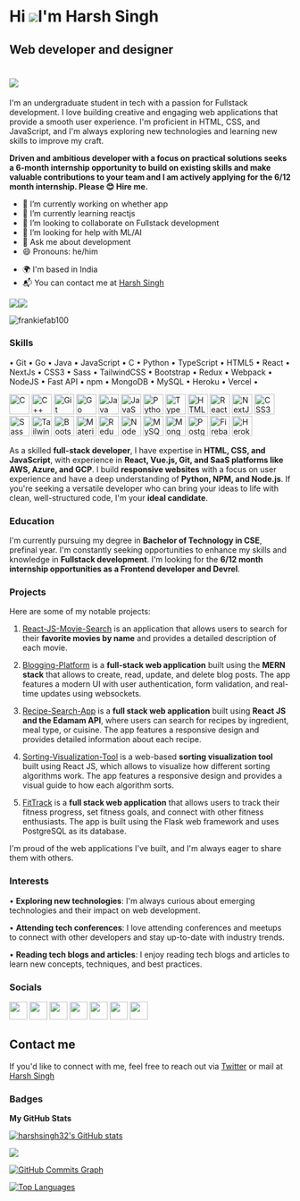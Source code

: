 Hi ![](https://user-images.githubusercontent.com/18350557/176309783-0785949b-9127-417c-8b55-ab5a4333674e.gif)I'm Harsh Singh
===================================================================================================================================
Web developer and designer
--------------------------
<h1 aline=center>
 <a href="https://git.io/typing-svg">
  <img src="https://readme-typing-svg.herokuapp.com?color=58A9E9&lines=console.log(%22Hello+there!+%F0%9F%91%8B%F0%9F%8F%BB%22);console.log(%22I'm+Harsh_Singh!%22);console.log(%22Welcome+to+my+profile!%22)" />
 </a>
</h1>
I'm an undergraduate student in tech with a passion for Fullstack development. I love building creative and engaging web applications that provide a smooth user experience. I'm proficient in HTML, CSS, and JavaScript, and I'm always exploring new technologies and learning new skills to improve my craft.

**Driven and ambitious developer with a focus on practical solutions seeks a 6-month internship opportunity to build on existing skills and make valuable contributions to your team and I am actively applying for the 6/12 month internship. Please 😊 Hire me.**

- 🔭 I’m currently working on whether app
- 🌱 I’m currently learning reactjs
- 👯 I’m looking to collaborate on Fullstack development 
- 🤔 I’m looking for help with ML/AI
- 💬 Ask me about development 
- 😄 Pronouns: he/him
* 🌍 I'm based in India
* 📬 You can contact me at [Harsh Singh](mailto:hasew7890@gmail.com?subject=[GitHub]%20Source%20Han%20Sans)

<a href="https://www.github.com/harshsingh32" target="_blank" rel="noreferrer"><img
src="https://img.shields.io/github/followers/harshsingh32?logo=github&style=for-the-badge&color=000000&labelColor=f3f3f3" /></a><a href="https://www.twitter.com/harsh_hasew7890" target="_blank" rel="noreferrer"><img
src="https://img.shields.io/twitter/follow/harsh_hasew7890?logo=twitter&style=for-the-badge&color=000000&labelColor=f3f3f3"
/></a>
<p align="left"> <img src="https://komarev.com/ghpvc/?username=harshsingh32&label=Profile%20views&color=0e75b6&style=flat" alt="frankiefab100" /> </p>

### Skills
• Git • Go • Java • JavaScript • C • Python • TypeScript • HTML5 • React • NextJs • CSS3 • Sass • TailwindCSS • Bootstrap • Redux • Webpack • NodeJS • Fast API • npm • MongoDB • MySQL • Heroku • Vercel •

<p align="left">
<a href="https://docs.microsoft.com/en-us/cpp/?view=msvc-170" target="_blank" rel="noreferrer"><img src="https://raw.githubusercontent.com/danielcranney/readme-generator/main/public/icons/skills/c-colored.svg" width="36" height="36" alt="C" /></a>
<a href="https://docs.microsoft.com/en-us/cpp/?view=msvc-170" target="_blank" rel="noreferrer"><img src="https://raw.githubusercontent.com/danielcranney/readme-generator/main/public/icons/skills/cplusplus-colored.svg" width="36" height="36" alt="C++" /></a>
<a href="https://git-scm.com/" target="_blank" rel="noreferrer"><img src="https://raw.githubusercontent.com/danielcranney/readme-generator/main/public/icons/skills/git-colored.svg" width="36" height="36" alt="Git" /></a>
<a href="https://go.dev/doc/" target="_blank" rel="noreferrer"><img src="https://raw.githubusercontent.com/danielcranney/readme-generator/main/public/icons/skills/go-colored.svg" width="36" height="36" alt="Go" /></a>
<a href="https://www.oracle.com/java/" target="_blank" rel="noreferrer"><img src="https://raw.githubusercontent.com/danielcranney/readme-generator/main/public/icons/skills/java-colored.svg" width="36" height="36" alt="Java" /></a>
<a href="https://developer.mozilla.org/en-US/docs/Web/JavaScript" target="_blank" rel="noreferrer"><img src="https://raw.githubusercontent.com/danielcranney/readme-generator/main/public/icons/skills/javascript-colored.svg" width="36" height="36" alt="JavaScript" /></a>
<a href="https://www.python.org/" target="_blank" rel="noreferrer"><img src="https://raw.githubusercontent.com/danielcranney/readme-generator/main/public/icons/skills/python-colored.svg" width="36" height="36" alt="Python" /></a>
<a href="https://www.typescriptlang.org/" target="_blank" rel="noreferrer"><img src="https://raw.githubusercontent.com/danielcranney/readme-generator/main/public/icons/skills/typescript-colored.svg" width="36" height="36" alt="TypeScript" /></a>
<a href="https://developer.mozilla.org/en-US/docs/Glossary/HTML5" target="_blank" rel="noreferrer"><img src="https://raw.githubusercontent.com/danielcranney/readme-generator/main/public/icons/skills/html5-colored.svg" width="36" height="36" alt="HTML5" /></a>
<a href="https://reactjs.org/" target="_blank" rel="noreferrer"><img src="https://raw.githubusercontent.com/danielcranney/readme-generator/main/public/icons/skills/react-colored.svg" width="36" height="36" alt="React" /></a>
<a href="https://nextjs.org/docs" target="_blank" rel="noreferrer"><img src="https://raw.githubusercontent.com/danielcranney/readme-generator/main/public/icons/skills/nextjs-colored.svg" width="36" height="36" alt="NextJs" /></a>
<a href="https://www.w3.org/TR/CSS/#css" target="_blank" rel="noreferrer"><img src="https://raw.githubusercontent.com/danielcranney/readme-generator/main/public/icons/skills/css3-colored.svg" width="36" height="36" alt="CSS3" /></a>
<a href="https://sass-lang.com/" target="_blank" rel="noreferrer"><img src="https://raw.githubusercontent.com/danielcranney/readme-generator/main/public/icons/skills/sass-colored.svg" width="36" height="36" alt="Sass" /></a>
<a href="https://tailwindcss.com/" target="_blank" rel="noreferrer"><img src="https://raw.githubusercontent.com/danielcranney/readme-generator/main/public/icons/skills/tailwindcss-colored.svg" width="36" height="36" alt="TailwindCSS" /></a>
<a href="https://getbootstrap.com/" target="_blank" rel="noreferrer"><img src="https://raw.githubusercontent.com/danielcranney/readme-generator/main/public/icons/skills/bootstrap-colored.svg" width="36" height="36" alt="Bootstrap" /></a>
<a href="https://mui.com/" target="_blank" rel="noreferrer"><img src="https://raw.githubusercontent.com/danielcranney/readme-generator/main/public/icons/skills/materialui-colored.svg" width="36" height="36" alt="Material UI" /></a>
<a href="https://redux.js.org/" target="_blank" rel="noreferrer"><img src="https://raw.githubusercontent.com/danielcranney/readme-generator/main/public/icons/skills/redux-colored.svg" width="36" height="36" alt="Redux" /></a>
<a href="https://nodejs.org/en/" target="_blank" rel="noreferrer"><img src="https://raw.githubusercontent.com/danielcranney/readme-generator/main/public/icons/skills/nodejs-colored.svg" width="36" height="36" alt="NodeJS" /></a>
<a href="https://www.mysql.com/" target="_blank" rel="noreferrer"><img src="https://raw.githubusercontent.com/danielcranney/readme-generator/main/public/icons/skills/mysql-colored.svg" width="36" height="36" alt="MySQL" /></a>
<a href="https://www.mongodb.com/" target="_blank" rel="noreferrer"><img src="https://raw.githubusercontent.com/danielcranney/readme-generator/main/public/icons/skills/mongodb-colored.svg" width="36" height="36" alt="MongoDB" /></a>
<a href="https://www.postgresql.org/" target="_blank" rel="noreferrer"><img src="https://raw.githubusercontent.com/danielcranney/readme-generator/main/public/icons/skills/postgresql-colored.svg" width="36" height="36" alt="PostgreSQL" /></a>
<a href="https://firebase.google.com/" target="_blank" rel="noreferrer"><img src="https://raw.githubusercontent.com/danielcranney/readme-generator/main/public/icons/skills/firebase-colored.svg" width="36" height="36" alt="Firebase" /></a>
<a href="https://www.heroku.com/" target="_blank" rel="noreferrer"><img src="https://raw.githubusercontent.com/danielcranney/readme-generator/main/public/icons/skills/heroku-colored.svg" width="36" height="36" alt="Heroku" /></a>
</p>

As a skilled **full-stack developer**, I have expertise in **HTML, CSS, and JavaScript**, with experience in **React, Vue.js, Git, and SaaS platforms like AWS, Azure, and GCP**. I build **responsive websites** with a focus on user experience and have a deep understanding of **Python, NPM, and Node.js**. If you're seeking a versatile developer who can bring your ideas to life with clean, well-structured code, I'm your **ideal candidate**.

### Education

I'm currently pursuing my degree in **Bachelor of Technology in CSE**, prefinal year. I'm constantly seeking opportunities to enhance my skills and knowledge in **Fullstack development**. I'm looking for the **6/12 month internship opportunities as a Frontend developer and Devrel**.

### Projects
Here are some of my notable projects:

1. [React-JS-Movie-Search](https://github.com/harshsingh32/React-JS-Movie-Search) is an application that allows users to search for their **favorite movies by name** and provides a detailed description of each movie.

2. [Blogging-Platform](https://github.com/harshsingh32/Blogging-Platform-) is a **full-stack web application** built using the **MERN stack** that allows to create, read, update, and delete blog posts. The app features a modern UI with user authentication, form validation, and real-time updates using websockets. 

3. [Recipe-Search-App](https://github.com/harshsingh32/Recipe-Search-App) is a **full stack web application** built using **React JS and the Edamam API**, where users can search for recipes by ingredient, meal type, or cuisine. The app features a responsive design and provides detailed information about each recipe. 

4. [Sorting-Visualization-Tool](https://github.com/harshsingh32/Sorting-Visualization-Tool) is a web-based **sorting visualization tool** built using React JS, which allows to visualize how different sorting algorithms work. The app features a responsive design and provides a visual guide to how each algorithm sorts.

5. [FitTrack](https://github.com/harshsingh32/FitTrack) is a **full stack web application** that allows users to track their fitness progress, set fitness goals, and connect with other fitness enthusiasts. The app is built using the Flask web framework and uses PostgreSQL as its database.

I'm proud of the web applications I've built, and I'm always eager to share them with others.

### Interests
• **Exploring new technologies**: I'm always curious about emerging technologies and their impact on web development.

• **Attending tech conferences**: I love attending conferences and meetups to connect with other developers and stay up-to-date with industry trends.

• **Reading tech blogs and articles**: I enjoy reading tech blogs and articles to learn new concepts, techniques, and best practices.

### Socials 

<p align="left">   <a href="https://www.dev.to/harshsingh32" target="_blank" rel="noreferrer"><img src="https://raw.githubusercontent.com/danielcranney/readme-generator/main/public/icons/socials/devdotto.svg" width="32" height="32" /></a>     <a href="https://discord.com/users/Harsh Singh#0290" target="_blank" rel="noreferrer"><img src="https://raw.githubusercontent.com/danielcranney/readme-generator/main/public/icons/socials/discord.svg" width="32" height="32" /></a>    <a href="https://www.github.com/harshsingh32" target="_blank" rel="noreferrer"><img src="https://raw.githubusercontent.com/danielcranney/readme-generator/main/public/icons/socials/github.svg" width="32" height="32" /></a>   <a href="https://@harshsin327.hashnode.dev" target="_blank" rel="noreferrer"><img src="https://raw.githubusercontent.com/danielcranney/readme-generator/main/public/icons/socials/hashnode.svg" width="32" height="32" /></a>    <a href="https://www.linkedin.com/in/harsh-singh-4245771a2" target="_blank" rel="noreferrer"><img src="https://raw.githubusercontent.com/danielcranney/readme-generator/main/public/icons/socials/linkedin.svg" width="32" height="32" /></a>    <a href="http://www.medium.com/@hasew7890" target="_blank" rel="noreferrer"><img src="https://raw.githubusercontent.com/danielcranney/readme-generator/main/public/icons/socials/medium.svg" width="32" height="32" /></a>    <a href="https://www.twitter.com/harsh_hasew7890" target="_blank" rel="noreferrer"><img src="https://raw.githubusercontent.com/danielcranney/readme-generator/main/public/icons/socials/twitter.svg" width="32" height="32" /></a></p>

## Contact me
If you'd like to connect with me, feel free to reach out via [Twitter](https://twitter.com/harsh_hasew7890) or mail at [Harsh Singh](mailto:hasew7890@gmail.com?subject=[GitHub]%20Source%20Han%20Sans)

### Badges

<b>My GitHub Stats</b>

<a href="http://www.github.com/harshsingh32"><img src="https://github-readme-stats.vercel.app/api?username=harshsingh32&show_icons=true&hide=&count_private=true&title_color=0891b2&text_color=000000&icon_color=000000&bg_color=ffffff&hide_border=true&show_icons=true" alt="harshsingh32's GitHub stats" /></a>

<a href="http://www.github.com/harshsingh32"><img src="https://github-readme-streak-stats.herokuapp.com/?user=harshsingh32&stroke=000000&background=ffffff&ring=0891b2&fire=0891b2&currStreakNum=000000&currStreakLabel=0891b2&sideNums=000000&sideLabels=000000&dates=000000&hide_border=true" /></a>

<a href="http://www.github.com/harshsingh32"><img src="https://github-readme-activity-graph.cyclic.app/graph?username=harshsingh32&bg_color=ffffff&color=000000&line=000000&point=000000&area_color=ffffff&area=true&hide_border=true&custom_title=GitHub%20Commits%20Graph" alt="GitHub Commits Graph" /></a>

<a href="https://github.com/harshsingh32" align="left"><img src="https://github-readme-stats.vercel.app/api/top-langs/?username=harshsingh32&langs_count=10&title_color=0891b2&text_color=000000&icon_color=000000&bg_color=ffffff&hide_border=true&locale=en&custom_title=Top%20%Languages" alt="Top Languages" /></a>
